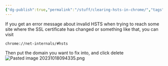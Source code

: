 ```yaml
---
{"dg-publish":true,"permalink":"/stuff/clearing-hsts-in-chrome/","tags":["public","chrome"],"noteIcon":"1","created":"2024-08-03T14:55:33.196+02:00","updated":"2023-10-18T09:43:43.000+02:00"}
---
```


If you get an error message about invalid HSTS when trying to reach some site where the SSL certificate has changed or something like that, you can visit 
```
chrome://net-internals/#hsts
```
Then put the domain you want to fix into, and click delete
![Pasted image 20231018094335.png](/img/user/Stuff/attachments/Pasted%20image%2020231018094335.png)